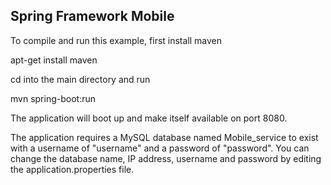Spring Framework Mobile
--------------------------

To compile and run this example, first install maven

apt-get install maven

cd into the main directory and run

mvn spring-boot:run

The application will boot up and make itself available on port 8080.

The application requires a MySQL database named Mobile_service to exist with a username of "username" and a
password of "password". You can change the database name, IP address, username and password by editing the
application.properties file.